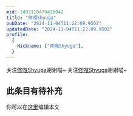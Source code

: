 ```yaml
---
mid: 3493118479436042
title: "修嘎Shyuga"
pubDate: "2024-11-04T11:22:09.950Z"
updatedDate: "2024-11-04T11:22:09.950Z"
profile:
  {
    Nickname: ["修嘎Shyuga"],
  }
---
```


关注[修嘎Shyuga](https://space.bilibili.com/3493118479436042)谢谢喵~ 关注[修嘎Shyuga](https://space.bilibili.com/3493118479436042)谢谢喵~

## 此条目有待补充
你可以在[这里](https://github.com/Yuhanawa/VTuber.ICU/edit/master/src/content/v/修嘎Shyuga/index.md)编辑本文
